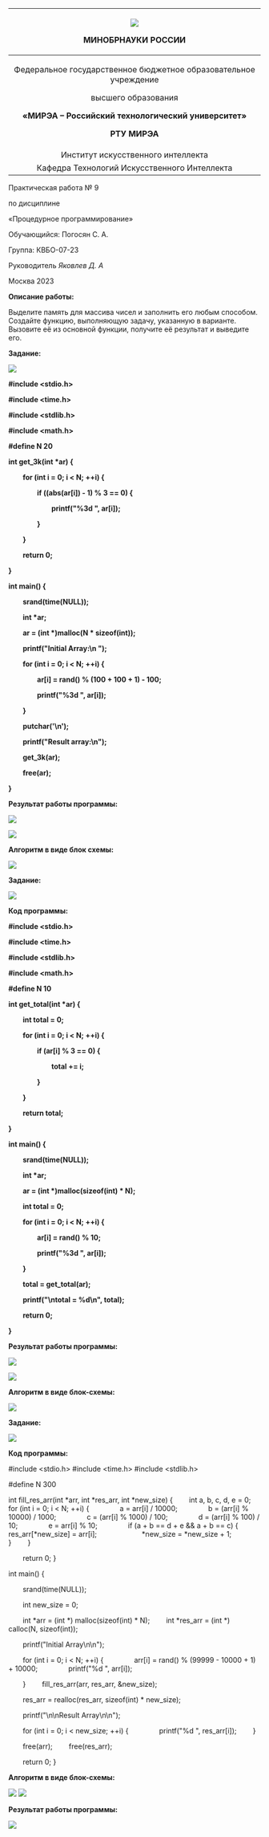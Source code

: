 ﻿|<p></p><p>![](Aspose.Words.0ceb35b6-0c21-4291-b864-d2e83bf4e26d.001.png)</p><p>МИНОБРНАУКИ РОССИИ</p><p></p>|
| :-: |
|<p>Федеральное государственное бюджетное образовательное учреждение</p><p>высшего образования</p><p>**«МИРЭА – Российский технологический университет»**</p><p><a name="_toc515529301"></a><a name="_toc515533522"></a><a name="_toc515541427"></a><a name="_toc515547227"></a><a name="_toc515721129"></a><a name="_toc515721286"></a><a name="_toc516321496"></a><a name="_toc516321541"></a><a name="_toc516318392"></a><a name="_toc516324462"></a><a name="_toc516412924"></a><a name="_toc516412996"></a><a name="_toc517814073"></a><a name="_toc517814245"></a><a name="_toc517814677"></a><a name="_toc517817451"></a><a name="_toc517817787"></a>**РТУ МИРЭА**</p>|
|Институт искусственного интеллекта|
|Кафедра Технологий Искусственного Интеллекта|








Практическая работа № 9

по дисциплине

«Процедурное программирование» 








Обучающийся: Погосян С. А. 

Группа: КВБО-07-23






Руководитель										*Яковлев Д. А*





Москва 2023




**Описание работы:** 

Выделите память для массива чисел и заполнить его любым способом. Создайте функцию, выполняющую задачу, указанную в варианте. Вызовите её из основной функции, получите её результат и выведите его.

**Задание:** 

![](Aspose.Words.0ceb35b6-0c21-4291-b864-d2e83bf4e26d.002.png)

**#include <stdio.h>**

**#include <time.h>**

**#include <stdlib.h>**

**#include <math.h>**

**#define N 20**


**int get\_3k(int \*ar) {**

`    `**for (int i = 0; i < N; ++i) {**

`        `**if ((abs(ar[i]) - 1) % 3 == 0) {**

`            `**printf("%3d ", ar[i]);**

`        `**}**

`    `**}**

`    `**return 0;**

**}**

**int main() {**

`    `**srand(time(NULL));**

`    `**int \*ar;**

`    `**ar = (int \*)malloc(N \* sizeof(int));**

`    `**printf("Initial Array:\n ");**

`    `**for (int i = 0; i < N; ++i) {**

`        `**ar[i] = rand() % (100 + 100 + 1) - 100;**

`        `**printf("%3d ", ar[i]);**

`    `**}**

`    `**putchar('\n');**

`    `**printf("Result array:\n");**

`    `**get\_3k(ar);**

`    `**free(ar);**

**}**

**Результат работы программы:** 

![](Aspose.Words.0ceb35b6-0c21-4291-b864-d2e83bf4e26d.003.png)

![](Aspose.Words.0ceb35b6-0c21-4291-b864-d2e83bf4e26d.004.png)


**Алгоритм в виде блок схемы:** 

![](Aspose.Words.0ceb35b6-0c21-4291-b864-d2e83bf4e26d.005.png)










**Задание:** 

![](Aspose.Words.0ceb35b6-0c21-4291-b864-d2e83bf4e26d.006.png)

**Код программы:** 

**#include <stdio.h>**

**#include <time.h>**

**#include <stdlib.h>**

**#include <math.h>**

**#define N 10**


**int get\_total(int \*ar) {**

`    `**int total = 0;**

`    `**for (int i = 0; i < N; ++i) {**

`        `**if (ar[i] % 3 == 0) {**

`            `**total += i;**

`        `**}**

`    `**}**

`    `**return total;**

**}**

**int main() {**

`    `**srand(time(NULL));**

`    `**int \*ar;**

`    `**ar = (int \*)malloc(sizeof(int) \* N);**

`    `**int total = 0;**

`    `**for (int i = 0; i < N; ++i) {**

`        `**ar[i] = rand() % 10;**

`        `**printf("%3d ", ar[i]);**

`    `**}**

`    `**total = get\_total(ar);**

`    `**printf("\ntotal = %d\n", total);**

`    `**return 0;**


**}**


**Результат работы программы:** 

![](Aspose.Words.0ceb35b6-0c21-4291-b864-d2e83bf4e26d.007.png)

![](Aspose.Words.0ceb35b6-0c21-4291-b864-d2e83bf4e26d.008.png)






**Алгоритм в виде блок-схемы:** 

![](Aspose.Words.0ceb35b6-0c21-4291-b864-d2e83bf4e26d.009.png)














**Задание:** 

![](Aspose.Words.0ceb35b6-0c21-4291-b864-d2e83bf4e26d.010.png)

**Код программы:** 

#include <stdio.h>
#include <time.h>
#include <stdlib.h>

#define N 300

int fill\_res\_arr(int \*arr, int \*res\_arr, int \*new\_size) {
`    `int a, b, c, d, e = 0;
`    `for (int i = 0; i < N; ++i) {
`        `a = arr[i] / 10000;
`        `b = (arr[i] % 10000) / 1000;
`        `c = (arr[i] % 1000) / 100;
`        `d = (arr[i] % 100) / 10;
`        `e = arr[i] % 10;
`        `if (a + b == d + e && a + b == c) {
`            `res\_arr[\*new\_size] = arr[i];
`            `\*new\_size = \*new\_size + 1;
`        `}
`    `}

`    `return 0;
}

int main() {

`    `srand(time(NULL));


`    `int new\_size = 0;

`    `int \*arr = (int \*) malloc(sizeof(int) \* N);
`    `int \*res\_arr = (int \*) calloc(N, sizeof(int));

`    `printf("Initial Array\n\n");

`    `for (int i = 0; i < N; ++i) {
`        `arr[i] = rand() % (99999 - 10000 + 1) + 10000;
`        `printf("%d ", arr[i]);

`    `}
`    `fill\_res\_arr(arr, res\_arr, &new\_size);

`    `res\_arr = realloc(res\_arr, sizeof(int) \* new\_size);

`    `printf("\n\nResult Array\n\n");

`    `for (int i = 0; i < new\_size; ++i) {
`        `printf("%d ", res\_arr[i]);
`    `}

`    `free(arr);
`    `free(res\_arr);


`    `return 0;
}




**Алгоритм в виде блок-схемы:**

![](Aspose.Words.0ceb35b6-0c21-4291-b864-d2e83bf4e26d.011.png) **![](Aspose.Words.0ceb35b6-0c21-4291-b864-d2e83bf4e26d.012.png)**










**Результат работы программы:** 

![](Aspose.Words.0ceb35b6-0c21-4291-b864-d2e83bf4e26d.013.png)


